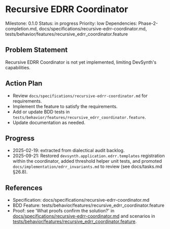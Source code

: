 # Recursive EDRR Coordinator
Milestone: 0.1.0
Status: in progress
Priority: low
Dependencies: Phase-2-completion.md, docs/specifications/recursive-edrr-coordinator.md, tests/behavior/features/recursive_edrr_coordinator.feature

## Problem Statement
Recursive EDRR Coordinator is not yet implemented, limiting DevSynth's capabilities.


## Action Plan
- Review `docs/specifications/recursive-edrr-coordinator.md` for requirements.
- Implement the feature to satisfy the requirements.
- Add or update BDD tests in `tests/behavior/features/recursive_edrr_coordinator.feature`.
- Update documentation as needed.

## Progress
- 2025-02-19: extracted from dialectical audit backlog.
- 2025-09-21: Restored `devsynth.application.edrr.templates` registration within the coordinator, added threshold helper unit tests, and promoted `docs/implementation/edrr_invariants.md` to review (see docs/tasks.md §26.8).

## References
- Specification: docs/specifications/recursive-edrr-coordinator.md
- BDD Feature: tests/behavior/features/recursive_edrr_coordinator.feature
- Proof: see 'What proofs confirm the solution?' in [docs/specifications/recursive-edrr-coordinator.md](../docs/specifications/recursive-edrr-coordinator.md) and scenarios in [tests/behavior/features/recursive_edrr_coordinator.feature](../tests/behavior/features/recursive_edrr_coordinator.feature).
